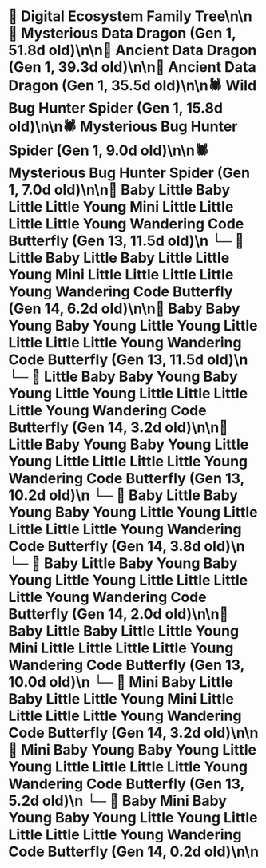 # 🌳 Digital Ecosystem Family Tree\n\n🐉 Mysterious Data Dragon (Gen 1, 51.8d old)\n\n🐉 Ancient Data Dragon (Gen 1, 39.3d old)\n\n🐉 Ancient Data Dragon (Gen 1, 35.5d old)\n\n🕷️ Wild Bug Hunter Spider (Gen 1, 15.8d old)\n\n🕷️ Mysterious Bug Hunter Spider (Gen 1, 9.0d old)\n\n🕷️ Mysterious Bug Hunter Spider (Gen 1, 7.0d old)\n\n🦋 Baby Little Baby Little Little Young Mini Little Little Little Little Young Wandering Code Butterfly (Gen 13, 11.5d old)\n  └─ 🦋 Little Baby Little Baby Little Little Young Mini Little Little Little Little Young Wandering Code Butterfly (Gen 14, 6.2d old)\n\n🦋 Baby Baby Young Baby Young Little Young Little Little Little Little Young Wandering Code Butterfly (Gen 13, 11.5d old)\n  └─ 🦋 Little Baby Baby Young Baby Young Little Young Little Little Little Little Young Wandering Code Butterfly (Gen 14, 3.2d old)\n\n🦋 Little Baby Young Baby Young Little Young Little Little Little Little Young Wandering Code Butterfly (Gen 13, 10.2d old)\n  └─ 🦋 Baby Little Baby Young Baby Young Little Young Little Little Little Little Young Wandering Code Butterfly (Gen 14, 3.8d old)\n  └─ 🦋 Baby Little Baby Young Baby Young Little Young Little Little Little Little Young Wandering Code Butterfly (Gen 14, 2.0d old)\n\n🦋 Baby Little Baby Little Little Young Mini Little Little Little Little Young Wandering Code Butterfly (Gen 13, 10.0d old)\n  └─ 🦋 Mini Baby Little Baby Little Little Young Mini Little Little Little Little Young Wandering Code Butterfly (Gen 14, 3.2d old)\n\n🦋 Mini Baby Young Baby Young Little Young Little Little Little Little Young Wandering Code Butterfly (Gen 13, 5.2d old)\n  └─ 🦋 Baby Mini Baby Young Baby Young Little Young Little Little Little Little Young Wandering Code Butterfly (Gen 14, 0.2d old)\n\n